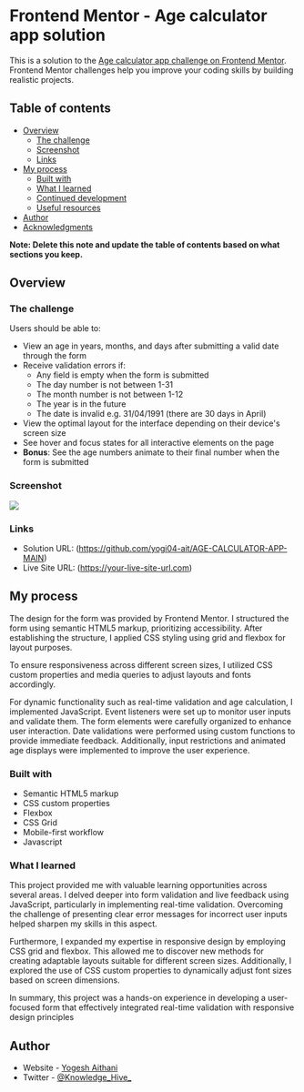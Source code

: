 # Frontend Mentor - Age calculator app solution

This is a solution to the [Age calculator app challenge on Frontend Mentor](https://www.frontendmentor.io/challenges/age-calculator-app-dF9DFFpj-Q). Frontend Mentor challenges help you improve your coding skills by building realistic projects. 

## Table of contents

- [Overview](#overview)
  - [The challenge](#the-challenge)
  - [Screenshot](#screenshot)
  - [Links](#links)
- [My process](#my-process)
  - [Built with](#built-with)
  - [What I learned](#what-i-learned)
  - [Continued development](#continued-development)
  - [Useful resources](#useful-resources)
- [Author](#author)
- [Acknowledgments](#acknowledgments)

**Note: Delete this note and update the table of contents based on what sections you keep.**

## Overview

### The challenge

Users should be able to:

- View an age in years, months, and days after submitting a valid date through the form
- Receive validation errors if:
  - Any field is empty when the form is submitted
  - The day number is not between 1-31
  - The month number is not between 1-12
  - The year is in the future
  - The date is invalid e.g. 31/04/1991 (there are 30 days in April)
- View the optimal layout for the interface depending on their device's screen size
- See hover and focus states for all interactive elements on the page
- **Bonus**: See the age numbers animate to their final number when the form is submitted

### Screenshot

![](./screenshot.jpg)






### Links

- Solution URL: (https://github.com/yogi04-ait/AGE-CALCULATOR-APP-MAIN)
- Live Site URL: (https://your-live-site-url.com)

## My process
The design for the form was provided by Frontend Mentor. I structured the form using semantic HTML5 markup, prioritizing accessibility. After establishing the structure, I applied CSS styling using grid and flexbox for layout purposes.

To ensure responsiveness across different screen sizes, I utilized CSS custom properties and media queries to adjust layouts and fonts accordingly.

For dynamic functionality such as real-time validation and age calculation, I implemented JavaScript. Event listeners were set up to monitor user inputs and validate them. The form elements were carefully organized to enhance user interaction. Date validations were performed using custom functions to provide immediate feedback. Additionally, input restrictions and animated age displays were implemented to improve the user experience.

### Built with

- Semantic HTML5 markup
- CSS custom properties
- Flexbox
- CSS Grid
- Mobile-first workflow
- Javascript


### What I learned

This project provided me with valuable learning opportunities across several areas. I delved deeper into form validation and live feedback using JavaScript, particularly in implementing real-time validation. Overcoming the challenge of presenting clear error messages for incorrect user inputs helped sharpen my skills in this aspect.

Furthermore, I expanded my expertise in responsive design by employing CSS grid and flexbox. This allowed me to discover new methods for creating adaptable layouts suitable for different screen sizes. Additionally, I explored the use of CSS custom properties to dynamically adjust font sizes based on screen dimensions.

In summary, this project was a hands-on experience in developing a user-focused form that effectively integrated real-time validation with responsive design principles


## Author

- Website - [Yogesh Aithani](https://aithani-yogesh.netlify.app/)
- Twitter - [@Knowledge_Hive_](https://www.twitter.com/Knowledge_Hive_)


